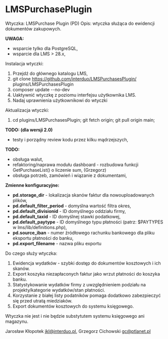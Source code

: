 # LMSPurchasePlugin 

Wtyczka: LMSPurchase Plugin (PD)
Opis: wtyczka służąca do ewidencji dokumentów zakupowych.

**UWAGA:**
- wsparcie tylko dla PostgreSQL,
- wsparcie dla LMS > 28.x,

Instalacja wtyczki:
1. Przejdź do głównego katalogu LMS,
2. git clone https://github.com/interduo/LMSPurchasesPlugin/ plugins/LMSPurchasesPlugin
3. composer update --no-dev
4. Uaktywnić wtyczkę z poziomu interfejsu użytkownika LMS.
5. Nadaj uprawnienia użytkownikowi do wtyczki

Aktualizacja wtyczki:
1. cd plugins/LMSPurchasesPlugin; git fetch origin; git pull origin main;

**TODO: (dla wersji 2.0)**
- testy i porządny review kodu przez kilku mądrzejszych,

**TODO:**
- obsługa walut,
- refaktoring/naprawa modułu dashboard - rozbudowa funkcji GetPurchaseList() o liczenie sum, (Grzegorz)
- obsługa potrzeb, zamówień i wiązanie z dokumentami,

**Zmienne konfiguracyjne:**
- **pd.storage_dir** - lokalizacja skanów faktur dla nowouploadowanych plików,
- **pd.default_filter_period** - domyślna wartość filtra okres,
- **pd.default_divisionid** - ID domyślnego oddziału firmy,
- **pd.default_taxid** - ID domyślnej stawki podatkowej,
- **pd.default_paytype** - ID domyślnego typu płatności (patrz: $PAYTYPES w lms/lib/definitions.php),
- **pd.source_iban** - numer źródłowego rachunku bankowego dla pliku eksportu płatności do banku,
- **pd.export_filename** - nazwa pliku exportu

Do czego służy wtyczka:
1. Ewidencja wydatków - szybki dostęp do dokumentów kosztowych i ich skanów.
2. Export koszyka niezapłaconych faktur jako wrzut płatności do koszyka banku.
3. Statystykowanie wydatków firmy z uwzględnieniem podziału na projekty/kategorie wydatków/stan płatności.
4. Korzystanie z białej listy podatników pomaga dodatkowo zabezpieczyć się przed utratą miedziaków.
5. Export dokumentów kosztowych do systemu księgowego.

Wtyczka nie jest i nie będzie substytutem systemu księgowego ani magazynu.

Jarosław Kłopotek <jkl@interduo.pl>,
Grzegorz Cichowski <gc@ptlanet.pl>
